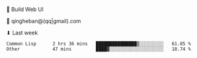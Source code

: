 🧙 Build Web UI

📧 qingheban@(qq|gmail).com

⬇ Last week

<!--START_SECTION:waka-->

```text
Common Lisp      2 hrs 36 mins   ███████████████▒░░░░░░░░░   61.85 %
Other            47 mins         ████▓░░░░░░░░░░░░░░░░░░░░   18.74 %
```

<!--END_SECTION:waka-->

<!--
**banqinghe/banqinghe** is a ✨ _special_ ✨ repository because its `README.md` (this file) appears on your GitHub profile.

Here are some ideas to get you started:

- 🔭 I’m currently working on ...
- 🌱 I’m currently learning ...
- 👯 I’m looking to collaborate on ...
- 🤔 I’m looking for help with ...
- 💬 Ask me about ...
- 📫 How to reach me: ...
- 😄 Pronouns: ...
- ⚡ Fun fact: ...
-->
